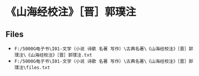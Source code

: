 # 《山海经校注》［晋］郭璞注

## Files

- `F:/5000G电子书\I01-文学（小说 诗歌 名著 写作）\古典名著\《山海经校注》［晋］郭璞注\《山海经校注》［晋］郭璞注.txt`
- `F:/5000G电子书\I01-文学（小说 诗歌 名著 写作）\古典名著\《山海经校注》［晋］郭璞注\files.txt`
